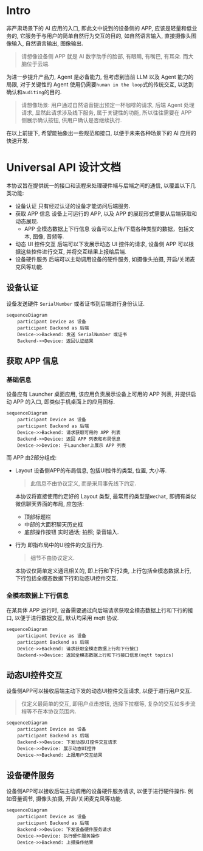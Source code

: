 # Intro
非严肃场景下的 AI 应用的入口, 即此文中说到的设备侧的 APP, 应该是轻量和低业务的, 它服务于与用户的简单自然行为交互的目的, 如自然语言输入, 直接摄像头图像输入, 自然语言输出, 图像输出.    
> 请想像设备侧 APP 就是 AI 数字助手的脸部, 有眼睛, 有嘴巴, 有耳朵. 而大脑位于云端.

为进一步提升产品力, Agent 是必备能力, 但考虑到当前 LLM 以及 Agent 能力的局限, 对于关键性的 Agent 使用仍需要`human in the loop`式的传统交互, 以达到确认和`auditing`的目的.
> 请想像场景: 用户通过自然语音提出预定一杯咖啡的请求, 后端 Agent 处理请求, 显然此请求涉及线下服务, 属于关键性的功能, 所以往往需要在 APP 侧展示确认按钮, 供用户确认是否继续执行.

在以上前提下, 希望能抽象出一些规范和接口, 以便于未来各种场景下的 AI 应用的快速开发.

# Universal API 设计文档
本协议旨在提供统一的接口和流程来处理硬件端与后端之间的通信, 以覆盖以下几类功能:
* 设备认证
    只有经过认证的设备才能访问后端服务.
* 获取 APP 信息
    设备上可运行的 APP, 以及 APP 的展现形式需要从后端获取和动态展现.
    * APP 全模态数据上下行信息
    设备可以上传/下载各种类型的数据，包括文本, 图像, 音频等.
* 动态 UI 控件交互
    后端可以下发展示动态 UI 控件的请求, 设备侧 APP 可以根据这些控件进行交互, 并将交互结果上报给后端.
* 设备硬件服务
    后端可以主动调用设备的硬件服务, 如摄像头拍摄, 开启/关闭麦克风等功能.
## 设备认证
设备发送硬件 `SerialNumber` 或者证书到后端进行身份认证.
```mermaid
sequenceDiagram
    participant Device as 设备
    participant Backend as 后端
    Device->>Backend: 发送 SerialNumber 或证书
    Backend->>Device: 返回认证结果
```

## 获取 APP 信息
### 基础信息
设备应有 Launcher 桌面应用, 该应用负责展示设备上可用的 APP 列表, 并提供启动 APP 的入口, 即类似手机桌面上的应用图标.
```mermaid
sequenceDiagram
    participant Device as 设备
    participant Backend as 后端
    Device->>Backend: 请求获取可用的 APP 列表
    Backend->>Device: 返回 APP 列表和布局信息
    Device->>Device: 于Launcher上展示 APP 列表
```
而 APP 由2部分组成:
* Layout
    设备侧APP的布局信息, 包括UI控件的类型, 位置, 大小等.
    > 此信息不由协议定义, 而是采用事先线下约定.

    本协议将直接使用约定好的 Layout 类型, 最常用的类型是`WeChat`, 即拥有类似微信聊天界面的布局, 应包括:
    * 顶部标题栏
    * 中部的大面积聊天历史框
    * 底部操作按钮
        实时通话; 拍照; 录音输入.
* 行为
    即指布局中的UI控件的交互行为.
    > 细节不由协议定义.    

    本协议仅简单定义通讯相关的, 即上行和下行2类, 上行包括全模态数据上行, 下行包括全模态数据下行和动态UI控件交互.
### 全模态数据上下行信息
在某具体 APP 运行时, 设备需要通过向后端请求获取全模态数据上行和下行的接口, 以便于进行数据交互, 默认均采用 mqtt 协议.
```mermaid
sequenceDiagram
    participant Device as 设备
    participant Backend as 后端
    Device->>Backend: 请求获取全模态数据上行和下行接口
    Backend->>Device: 返回全模态数据上行和下行接口信息(mqtt topics)
```

## 动态UI控件交互
设备侧APP可以接收后端主动下发的动态UI控件交互请求, 以便于进行用户交互.
> 仅定义最简单的交互, 即用户点击按钮, 选择下拉框等, 复杂的交互如多步流程等不在本协议范围内.
```mermaid
sequenceDiagram
    participant Device as 设备
    participant Backend as 后端
    Backend->>Device: 下发动态UI控件交互请求
    Device->>Device: 展示动态UI控件
    Device->>Backend: 上报用户交互结果
```

## 设备硬件服务
设备侧APP可以接收后端主动调用的设备硬件服务请求, 以便于进行硬件操作.
例如音量调节, 摄像头拍摄, 开启/关闭麦克风等功能.
```mermaid
sequenceDiagram
    participant Device as 设备
    participant Backend as 后端
    Backend->>Device: 下发设备硬件服务请求
    Device->>Device: 执行硬件服务操作
    Device->>Backend: 上报操作结果
```
